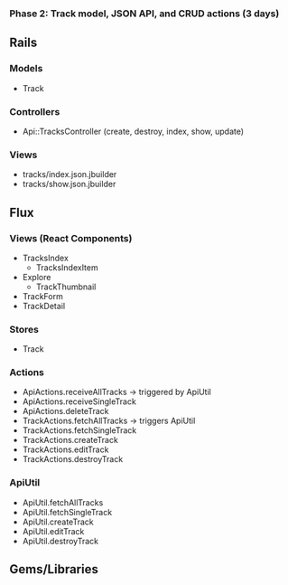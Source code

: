 ### Phase 2: Track model, JSON API, and CRUD actions (3 days)

## Rails
### Models
* Track

### Controllers
* Api::TracksController (create, destroy, index, show, update)

### Views
* tracks/index.json.jbuilder
* tracks/show.json.jbuilder

## Flux
### Views (React Components)
* TracksIndex
  - TracksIndexItem
* Explore
  - TrackThumbnail
* TrackForm
* TrackDetail

### Stores
* Track

### Actions
* ApiActions.receiveAllTracks -> triggered by ApiUtil
* ApiActions.receiveSingleTrack
* ApiActions.deleteTrack
* TrackActions.fetchAllTracks -> triggers ApiUtil
* TrackActions.fetchSingleTrack
* TrackActions.createTrack
* TrackActions.editTrack
* TrackActions.destroyTrack

### ApiUtil
* ApiUtil.fetchAllTracks
* ApiUtil.fetchSingleTrack
* ApiUtil.createTrack
* ApiUtil.editTrack
* ApiUtil.destroyTrack

## Gems/Libraries
